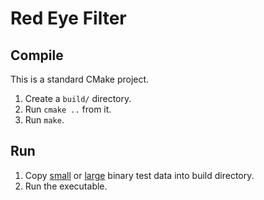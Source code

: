 # Red Eye Filter

## Compile
This is a standard CMake project.
1. Create a `build/` directory.
2. Run `cmake ..` from it.
3. Run `make`.

## Run
1. Copy [small](https://drive.google.com/file/d/1Cm_zOflSJ8v6DmqoFHl_YaA_yL5pMZCC/view) or [large](https://drive.google.com/file/d/1nb1PiP0FOEng8BxY4CdfOA2SSGVX2O6j/view
) binary test data into build directory.
2. Run the executable.
